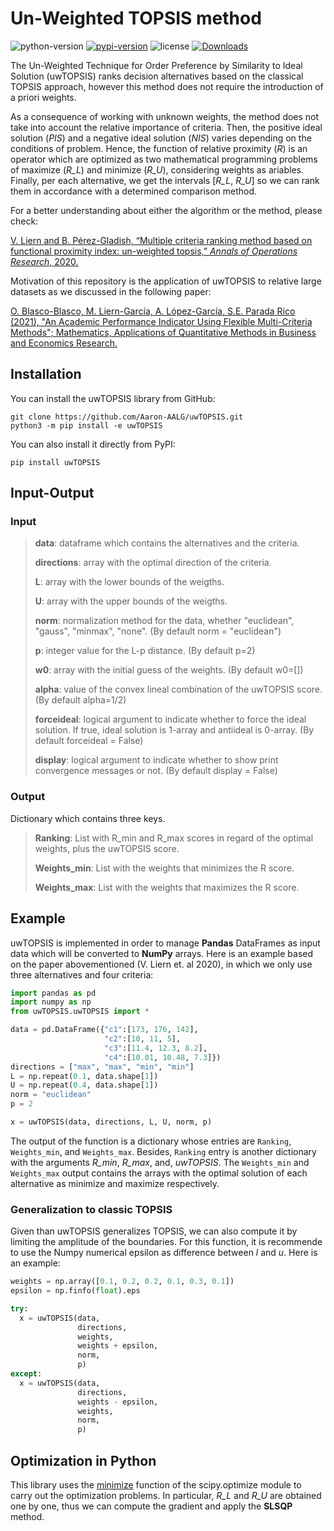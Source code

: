 # Un-Weighted TOPSIS method

![python-version](https://img.shields.io/badge/python->=3.8-green.svg)
[![pypi-version](https://img.shields.io/pypi/v/uwtopsis.svg)](https://pypi.python.org/pypi/uwtopsis/)
![license](https://img.shields.io/pypi/l/uwtopsis.svg)
[![Downloads](https://static.pepy.tech/personalized-badge/uwtopsis?period=total&units=none&left_color=grey&right_color=orange&left_text=Downloads)](https://pepy.tech/project/uwtopsis)

The Un-Weighted Technique for Order Preference by Similarity to Ideal Solution (uwTOPSIS) ranks decision alternatives based on the classical TOPSIS approach, however this method does not require the introduction of a priori weights.

As a consequence of working with unknown weights, the method does not take into account the relative importance of criteria. Then, the positive ideal solution (_PIS_) and a negative ideal solution (_NIS_) varies depending on the conditions of problem. Hence, the function of relative proximity (_R_) is an operator which are optimized as two mathematical programming problems of maximize (_R_L_) and minimize (_R_U_), considering weights as ariables. Finally, per each alternative, we get the intervals [_R_L_, _R_U_] so we can rank them in accordance with a determined comparison method.

For a better understanding about either the algorithm or the method, please check:

[V. Liern and B. Pérez-Gladish, “Multiple criteria ranking method based on functional proximity index: un-weighted topsis,” _Annals of Operations Research_, 2020.](https://doi.org/10.1007/s10479-020-03718-1)

Motivation of this repository is the application of uwTOPSIS to relative large datasets as we discussed in the following paper:

[O. Blasco-Blasco, M. Liern-García, A. López-García, S.E. Parada Rico (2021), "An Academic Performance Indicator Using Flexible Multi-Criteria Methods";  Mathematics, Applications of Quantitative Methods in Business and Economics Research.](https://doi.org/10.3390/math9192396)

## Installation

You can install the uwTOPSIS library from GitHub:

```terminal
git clone https://github.com/Aaron-AALG/uwTOPSIS.git
python3 -m pip install -e uwTOPSIS
```

You can also install it directly from PyPI:

```terminal
pip install uwTOPSIS
```

## Input-Output

### Input

> **data**: dataframe which contains the alternatives and the criteria.
>
> **directions**: array with the optimal direction of the criteria.
>
> **L**: array with the lower bounds of the weigths.
>
> **U**: array with the upper bounds of the weigths.
>
> **norm**: normalization method for the data, whether "euclidean", "gauss", "minmax", "none". (By default norm = "euclidean")
>
> **p**: integer value for the L-p distance. (By default p=2)
>
> **w0**: array with the initial guess of the weights. (By default w0=[])
>
> **alpha**: value of the convex lineal combination of the uwTOPSIS score. (By default alpha=1/2)
>
> **forceideal**: logical argument to indicate whether to force the ideal solution. If true, ideal solution
> is 1-array and antiideal is 0-array. (By default forceideal = False)
>
> **display**: logical argument to indicate whether to show print convergence messages or not. (By default display = False)

### Output

Dictionary which contains three keys.
> **Ranking**: List with R_min and R_max scores in regard of the optimal weights, plus the uwTOPSIS score.
>
> **Weights_min**: List with the weights that minimizes the R score.
>
> **Weights_max**: List with the weights that maximizes the R score.

## Example

uwTOPSIS is implemented in order to manage **Pandas** DataFrames as input data which will be converted to **NumPy** arrays. Here is an example based on the paper abovementioned (V. Liern et. al 2020), in which we only use three alternatives and four criteria:

```python
import pandas as pd
import numpy as np
from uwTOPSIS.uwTOPSIS import *

data = pd.DataFrame({"c1":[173, 176, 142],
                     "c2":[10, 11, 5],
                     "c3":[11.4, 12.3, 8.2],
                     "c4":[10.01, 10.48, 7.3]})
directions = ["max", "max", "min", "min"]
L = np.repeat(0.1, data.shape[1])
U = np.repeat(0.4, data.shape[1])
norm = "euclidean"
p = 2

x = uwTOPSIS(data, directions, L, U, norm, p)
```

The output of the function is a dictionary whose entries are `Ranking`, `Weights_min`, and `Weights_max`. Besides, `Ranking` entry is another dictionary with the arguments _R_min_, _R_max_, and, _uwTOPSIS_. The `Weights_min` and `Weights_max` output contains the arrays with the optimal solution of each alternative as minimize and maximize respectively.

### Generalization to classic TOPSIS

Given than uwTOPSIS generalizes TOPSIS, we can also compute it by limiting the amplitude of the boundaries. For this function, it is recommende to use the Numpy numerical epsilon as difference between _l_ and _u_. Here is an example:

```python
weights = np.array([0.1, 0.2, 0.2, 0.1, 0.3, 0.1])
epsilon = np.finfo(float).eps

try:
  x = uwTOPSIS(data,
               directions, 
               weights, 
               weights + epsilon, 
               norm,
               p)
except:
  x = uwTOPSIS(data,
               directions, 
               weights - epsilon, 
               weights, 
               norm,
               p)
```


## Optimization in Python

This library uses the [minimize](https://docs.scipy.org/doc/scipy/reference/generated/scipy.optimize.minimize.html) function of the scipy.optimize module to carry out the optimization problems. In particular, _R_L_ and _R_U_ are obtained one by one, thus we can compute the gradient and apply the __SLSQP__ method.
